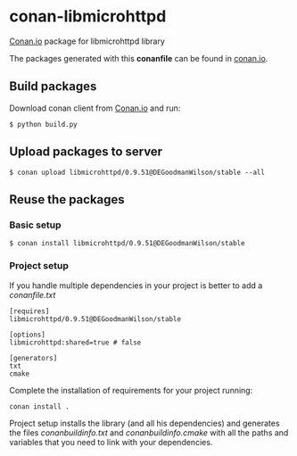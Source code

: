 
# conan-libmicrohttpd

[Conan.io](https://conan.io) package for libmicrohttpd library

The packages generated with this **conanfile** can be found in [conan.io](https://conan.io/source/DEGoodmanWilson/0.9.51/DEGoodmanWilson/stable).

## Build packages

Download conan client from [Conan.io](https://conan.io) and run:

    $ python build.py
    
## Upload packages to server

    $ conan upload libmicrohttpd/0.9.51@DEGoodmanWilson/stable --all
    
## Reuse the packages

### Basic setup

    $ conan install libmicrohttpd/0.9.51@DEGoodmanWilson/stable
    
### Project setup

If you handle multiple dependencies in your project is better to add a *conanfile.txt*
    
    [requires]
    libmicrohttpd/0.9.51@DEGoodmanWilson/stable

    [options]
    libmicrohttpd:shared=true # false
    
    [generators]
    txt
    cmake

Complete the installation of requirements for your project running:</small></span>

    conan install . 

Project setup installs the library (and all his dependencies) and generates the files *conanbuildinfo.txt* and *conanbuildinfo.cmake* with all the paths and variables that you need to link with your dependencies.

